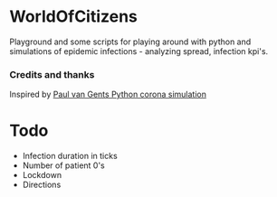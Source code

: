 # WorldOfCitizens
Playground and some scripts for playing around with python and simulations of epidemic infections - analyzing spread, infection kpi's.

### Credits and thanks
Inspired by [Paul van Gents Python corona simulation](https://github.com/paulvangentcom/python_corona_simulation)

# Todo
* Infection duration in ticks
* Number of patient 0's
* Lockdown
* Directions